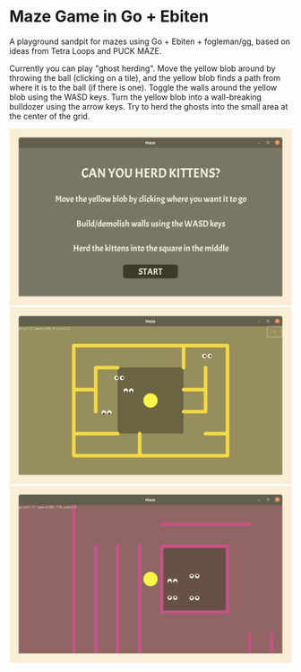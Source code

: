 # Maze Game in Go + Ebiten

A playground sandpit for mazes using Go + Ebiten + fogleman/gg, based on ideas from Tetra Loops and PUCK MAZE.

Currently you can play "ghost herding".
Move the yellow blob around by throwing the ball (clicking on a tile),
and the yellow blob finds a path from where it is to the ball (if there is one).
Toggle the walls around the yellow blob using the WASD keys.
Turn the yellow blob into a wall-breaking bulldozer using the arrow keys.
Try to herd the ghosts into the small area at the center of the grid.

![Screenshot](https://github.com/oddstream/gomaze/blob/main/screenshots/screenshot1.png "Screenshot")
![Screenshot](https://github.com/oddstream/gomaze/blob/main/screenshots/screenshot2.png "Screenshot")
![Screenshot](https://github.com/oddstream/gomaze/blob/main/screenshots/screenshot3.png "Screenshot")
